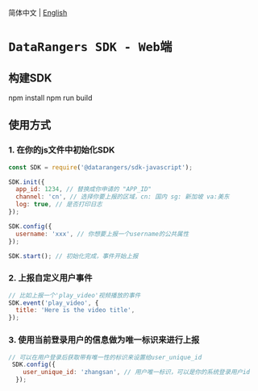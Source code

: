 简体中文 | [English](./README.md)
# `DataRangers SDK - Web端`
## 构建SDK
npm install 
npm run build

## 使用方式

### 1. 在你的js文件中初始化SDK

```javascript
const SDK = require('@datarangers/sdk-javascript');

SDK.init({
  app_id: 1234, // 替换成你申请的 "APP_ID"
  channel: 'cn', // 选择你要上报的区域，cn: 国内 sg: 新加坡 va:美东
  log: true, // 是否打印日志
});

SDK.config({
  username: 'xxx', // 你想要上报一个username的公共属性
});

SDK.start(); // 初始化完成，事件开始上报

```

### 2. 上报自定义用户事件

```javascript
// 比如上报一个'play_video'视频播放的事件
SDK.event('play_video', {
  title: 'Here is the video title',
});
```

### 3. 使用当前登录用户的信息做为唯一标识来进行上报

```javascript
// 可以在用户登录后获取带有唯一性的标识来设置给user_unique_id
 SDK.config({
    user_unique_id: 'zhangsan', // 用户唯一标识，可以是你的系统登录用户id
  });
```
